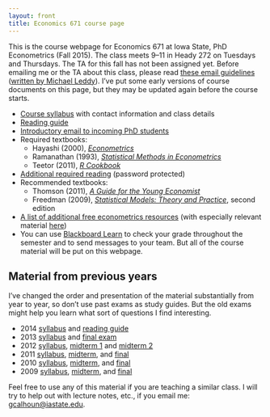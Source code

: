 ```yaml
---
layout: front
title: Economics 671 course page
---
```


This is the course webpage for Economics 671 at Iowa State, PhD
Econometrics (Fall 2015). The class meets 9–11 in Heady 272 on
Tuesdays and Thursdays. The TA for this fall has not been assigned
yet. Before emailing me or the TA about this class, please read [these
email guidelines](../dl/email) ([written by Michael Leddy][leddy]).
I’ve put some early versions of course documents on this page, but
they may be updated again before the course starts.

* [Course syllabus](syllabus-2015.pdf) with contact information and
  class details
* [Reading guide](readingguide-2015.pdf)
* [Introductory email to incoming PhD students](/blog/intro-phd-email)
* Required textbooks:
  * Hayashi (2000), [*Econometrics*](http://press.princeton.edu/titles/6946.html)
  * Ramanathan (1993), [*Statistical Methods in Econometrics*](http://www.worldcat.org/oclc/786257362)
  * Teetor (2011), [*R Cookbook*](http://shop.oreilly.com/product/9780596809164.do)
* [Additional required reading](reading-2015.zip) (password protected)
* Recommended textbooks:
  * Thomson (2011), [*A Guide for the Young Economist*](http://mitpress.mit.edu/books/guide-young-economist-0)
  * Freedman (2009), [*Statistical Models: Theory and Practice*](http://www.stat.berkeley.edu/~census), second edition
* [A list of additional free econometrics resources](http://www.econometricslibrary.org)
  (with especially relevant material [here](http://www.econometricslibrary.org/#core))
* You can use [Blackboard Learn][] to check your grade throughout the
  semester and to send messages to your team. But all of the course
  material will be put on this webpage.

[Blackboard Learn]: https://bb.its.iastate.edu
[leddy]: http://mleddy.blogspot.com/2005/01/how-to-e-mail-professor.html

Material from previous years
----------------------------

I’ve changed the order and presentation of the material substantially
from year to year, so don’t use past exams as study guides. But the
old exams might help you learn what sort of questions I find
interesting.

* 2014 [syllabus](syllabus-2014.pdf) and [reading guide](readingguide-2014.pdf)
* 2013 [syllabus](syllabus-2013) and [final exam](test-final-2013.pdf)
* 2012 [syllabus](syllabus-2012),
  [midterm 1](test1-2012.pdf) and
  [midterm 2](test2-2012.pdf)
* 2011 [syllabus](syllabus-2011.pdf),
  [midterm](test1-2011.pdf), and
  [final](test-final-2011.pdf)
* 2010 [syllabus](syllabus-2010.pdf),
  [midterm](test1-2010.pdf), and
  [final](test-final-2010.pdf)
* 2009 [syllabus](syllabus-2009.pdf),
  [midterm](test1-2009.pdf), and
  [final](test-final-2009.pdf)

Feel free to use any of this material if you are teaching a similar
class. I will try to help out with lecture notes, etc., if you email
me: <gcalhoun@iastate.edu>.

[CC]: http://creativecommons.org/licenses/by-sa/3.0/
